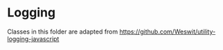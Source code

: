 # Logging

Classes in this folder are adapted from https://github.com/Weswit/utility-logging-javascript

